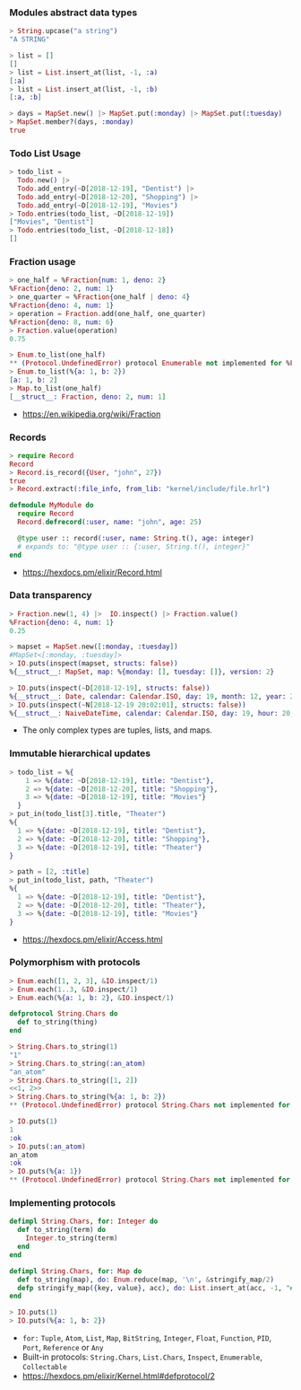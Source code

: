 ### Modules abstract data types

```elixir
> String.upcase("a string")
"A STRING"

> list = []
[]
> list = List.insert_at(list, -1, :a)
[:a]
> list = List.insert_at(list, -1, :b)
[:a, :b]

> days = MapSet.new() |> MapSet.put(:monday) |> MapSet.put(:tuesday)
> MapSet.member?(days, :monday)
true
```

### Todo List Usage

```elixir
> todo_list =
  Todo.new() |>
  Todo.add_entry(~D[2018-12-19], "Dentist") |>
  Todo.add_entry(~D[2018-12-20], "Shopping") |>
  Todo.add_entry(~D[2018-12-19], "Movies")
> Todo.entries(todo_list, ~D[2018-12-19])
["Movies", "Dentist"]
> Todo.entries(todo_list, ~D[2018-12-18])
[]
```

### Fraction usage

```elixir
> one_half = %Fraction{num: 1, deno: 2}
%Fraction{deno: 2, num: 1}
> one_quarter = %Fraction{one_half | deno: 4}
%Fraction{deno: 4, num: 1}
> operation = Fraction.add(one_half, one_quarter)
%Fraction{deno: 8, num: 6}
> Fraction.value(operation)
0.75

> Enum.to_list(one_half)
** (Protocol.UndefinedError) protocol Enumerable not implemented for %Fraction{deno: 2, num: 1} of type Fraction (a struct)
> Enum.to_list(%{a: 1, b: 2})
[a: 1, b: 2]
> Map.to_list(one_half)
[__struct__: Fraction, deno: 2, num: 1]
```

- https://en.wikipedia.org/wiki/Fraction

### Records

```elixir
> require Record
Record
> Record.is_record({User, "john", 27})
true
> Record.extract(:file_info, from_lib: "kernel/include/file.hrl")

defmodule MyModule do
  require Record
  Record.defrecord(:user, name: "john", age: 25)

  @type user :: record(:user, name: String.t(), age: integer)
  # expands to: "@type user :: {:user, String.t(), integer}"
end
```

- https://hexdocs.pm/elixir/Record.html

### Data transparency

```elixir
> Fraction.new(1, 4) |>  IO.inspect() |> Fraction.value()
%Fraction{deno: 4, num: 1}
0.25

> mapset = MapSet.new([:monday, :tuesday])
#MapSet<[:monday, :tuesday]>
> IO.puts(inspect(mapset, structs: false))
%{__struct__: MapSet, map: %{monday: [], tuesday: []}, version: 2}

> IO.puts(inspect(~D[2018-12-19], structs: false))
%{__struct__: Date, calendar: Calendar.ISO, day: 19, month: 12, year: 2018}
> IO.puts(inspect(~N[2018-12-19 20:02:01], structs: false))
%{__struct__: NaiveDateTime, calendar: Calendar.ISO, day: 19, hour: 20, microsecond: {0, 0}, minute: 2, month: 12, second: 1, year: 2018}
```

- The only complex types are tuples, lists, and maps.

### Immutable hierarchical updates

```elixir
> todo_list = %{
    1 => %{date: ~D[2018-12-19], title: "Dentist"},
    2 => %{date: ~D[2018-12-20], title: "Shopping"},
    3 => %{date: ~D[2018-12-19], title: "Movies"}
  }
> put_in(todo_list[3].title, "Theater")
%{
  1 => %{date: ~D[2018-12-19], title: "Dentist"},
  2 => %{date: ~D[2018-12-20], title: "Shopping"},
  3 => %{date: ~D[2018-12-19], title: "Theater"}
}

> path = [2, :title]
> put_in(todo_list, path, "Theater")
%{
  1 => %{date: ~D[2018-12-19], title: "Dentist"},
  2 => %{date: ~D[2018-12-20], title: "Theater"},
  3 => %{date: ~D[2018-12-19], title: "Movies"}
}
```

- https://hexdocs.pm/elixir/Access.html

### Polymorphism with protocols

```elixir
> Enum.each([1, 2, 3], &IO.inspect/1)
> Enum.each(1..3, &IO.inspect/1)
> Enum.each(%{a: 1, b: 2}, &IO.inspect/1)
```

```elixir
defprotocol String.Chars do
  def to_string(thing)
end

> String.Chars.to_string(1)
"1"
> String.Chars.to_string(:an_atom)
"an_atom"
> String.Chars.to_string([1, 2])
<<1, 2>>
> String.Chars.to_string(%{a: 1, b: 2})
** (Protocol.UndefinedError) protocol String.Chars not implemented for %{a: 1, b: 2} of type Map

> IO.puts(1)
1
:ok
> IO.puts(:an_atom)
an_atom
:ok
> IO.puts(%{a: 1})
** (Protocol.UndefinedError) protocol String.Chars not implemented for %{a: 1} of type Map
```

### Implementing protocols

```elixir
defimpl String.Chars, for: Integer do
  def to_string(term) do
    Integer.to_string(term)
  end
end

defimpl String.Chars, for: Map do
  def to_string(map), do: Enum.reduce(map, '\n', &stringify_map/2)
  defp stringify_map({key, value}, acc), do: List.insert_at(acc, -1, "#{key}: #{value}\n")
end

> IO.puts(1)
> IO.puts(%{a: 1, b: 2})
```

- `for:` `Tuple`, `Atom`, `List`, `Map`, `BitString`, `Integer`, `Float`,
  `Function`, `PID`, `Port`, `Reference` or `Any`
- Built-in protocols: `String.Chars`, `List.Chars`, `Inspect`,
  `Enumerable`, `Collectable`
- https://hexdocs.pm/elixir/Kernel.html#defprotocol/2
